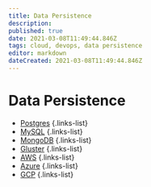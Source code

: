 ```yaml
---
title: Data Persistence
description: 
published: true
date: 2021-03-08T11:49:44.846Z
tags: cloud, devops, data persistence
editor: markdown
dateCreated: 2021-03-08T11:49:44.846Z
---
```


# Data Persistence
- [Postgres](/training/cloud_and_devops/tbd)
{.links-list}
- [MySQL](/training/cloud_and_devops/tbd)
{.links-list}
- [MongoDB](/training/cloud_and_devops/tbd)
{.links-list}
- [Gluster](/training/cloud_and_devops/tbd)
{.links-list}
- [AWS](/training/cloud_and_devops/data_persistence/aws)
{.links-list}
- [Azure](/training/cloud_and_devops/data_persistence/azure)
{.links-list}
- [GCP](/training/cloud_and_devops/data_persistence/gcp)
{.links-list}